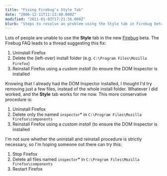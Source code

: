 ```yaml
---
title: "Fixing Firebug’s Style Tab"
date: "2006-12-11T11:13:40.000Z"
modified: "2011-01-03T17:21:36.000Z"
blurb: "Steps to resolve an problem using the Style tab in Firebug beta"
---
```


Lots of people are unable to use the **Style** tab in the new [Firebug](https://getfirebug.com/index.html) beta. The Firebug FAQ leads to a thread suggesting this fix:

1.  Uninstall Firefox
2.  Delete the (left-over) install folder (e.g. `C:\Program Files\Mozilla Firefox`)
3.  Reinstall Firefox using a _custom install_ (to ensure the DOM Inspector is installed

Knowing that I already had the DOM Inspector installed, I thought I'd try removing just a few files, instead of the whole install folder. Whatever I did worked, and the **Style** tab works for me now. This more conservative procedure is:

1.  Uninstall Firefox
2.  Delete only the named `inspector`\* in `C:\Program Files\Mozilla Firefox\components`
3.  Reinstall Firefox using a _custom install_ (to ensure the DOM Inspector is installed

I'm not sure whether the uninstall and reinstall procedure is strictly necessary, so I'm hoping someone out there can try this:

1.  Stop Firefox
2.  Delete all files named `inspector`\* in `C:\Program Files\Mozilla Firefox\components`
3.  Restart Firefox
